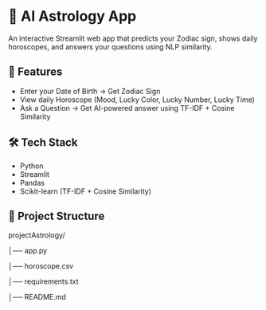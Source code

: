 # 🔮 AI Astrology App

An interactive Streamlit web app that predicts your Zodiac sign, shows daily horoscopes, and answers your questions using NLP similarity.

## 🚀 Features
- Enter your Date of Birth → Get Zodiac Sign
- View daily Horoscope (Mood, Lucky Color, Lucky Number, Lucky Time)
- Ask a Question → Get AI-powered answer using TF-IDF + Cosine Similarity

## 🛠️ Tech Stack
- Python
- Streamlit
- Pandas
- Scikit-learn (TF-IDF + Cosine Similarity)

## 📂 Project Structure
projectAstrology/

│── app.py

│── horoscope.csv

│── requirements.txt

│── README.md

